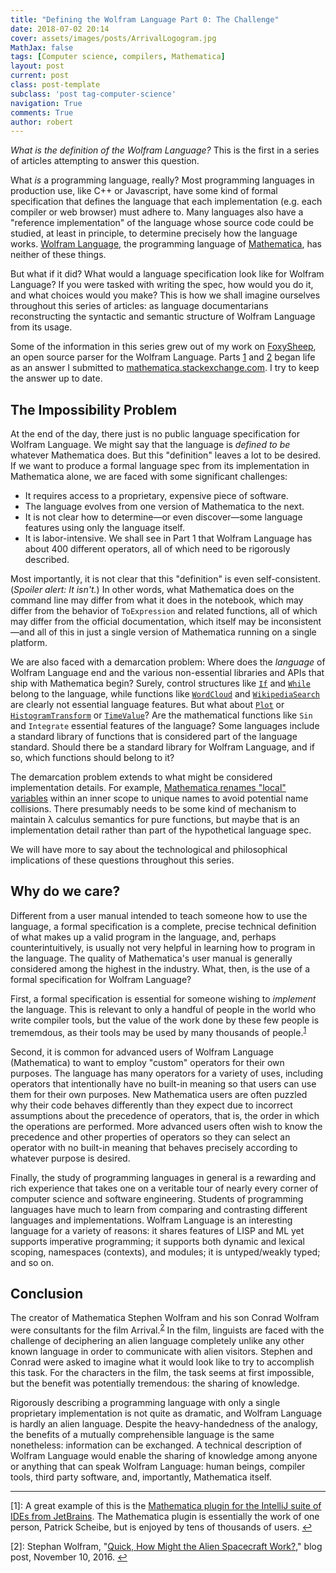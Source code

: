 ```yaml
---
title: "Defining the Wolfram Language Part 0: The Challenge"
date: 2018-07-02 20:14
cover: assets/images/posts/ArrivalLogogram.jpg
MathJax: false
tags: [Computer science, compilers, Mathematica]
layout: post
current: post
class: post-template
subclass: 'post tag-computer-science'
navigation: True
comments: True
author: robert
---
```


*What is the definition of the Wolfram Language?* This is the first in a series of articles attempting to answer this question.<!--more--> 

What *is* a programming language, really? Most programming languages in production use, like C++ or Javascript, have some kind of formal specification that defines the language that each implementation (e.g. each compiler or web browser) must adhere to. Many languages also have a "reference implementation" of the language whose source code could be studied, at least in principle, to determine precisely how the language works. [Wolfram Language](https://www.wolfram.com/language/), the programming language of [Mathematica](http://www.wolfram.com/mathematica/), has neither of these things. 

But what if it did? What would a language specification look like for Wolfram Language? If you were tasked with writing the spec, how would you do it, and what choices would you make? This is how we shall imagine ourselves throughout this series of articles: as language documentarians reconstructing the syntactic and semantic structure of Wolfram Language from its usage.


Some of the information in this series grew out of my work on [FoxySheep](https://github.com/rljacobson/FoxySheep), an open source parser for the Wolfram Language. Parts [1](defining-the-wolfram-language-part-1-finding-operators) and [2](defining-the-wolfram-language-part-2-operator-properties) began life as an answer I submitted to [mathematica.stackexchange.com](https://mathematica.stackexchange.com/a/180033/27662). I try to keep the answer up to date.


## The Impossibility Problem

At the end of the day, there just is no public language specification for Wolfram Language. We might say that the language is *defined to be* whatever Mathematica does. But this "definition" leaves a lot to be desired. If we want to produce a formal language spec from its implementation in Mathematica alone, we are faced with some significant challenges:

* It requires access to a proprietary, expensive piece of software.
* The language evolves from one version of Mathematica to the next.
* It is not clear how to determine—or even discover—some language features using only the language itself. 
* It is labor-intensive. We shall see in Part 1 that Wolfram Language has about 400 different operators, all of which need to be rigorously described.

Most importantly, it is not clear that this "definition" is even self-consistent. (*Spoiler alert: It isn't.*) In other words, what Mathematica does on the command line may differ from what it does in the notebook, which may differ from the behavior of `ToExpression` and related functions, all of which may differ from the official documentation, which itself may be inconsistent—and all of this in just a single version of Mathematica running on a single platform. 

We are also faced with a demarcation problem: Where does the *language* of Wolfram Language end and the various non-essential libraries and APIs that ship with Mathematica begin? Surely, control structures like [`If`](https://reference.wolfram.com/language/ref/If.html) and [`While`](https://reference.wolfram.com/language/ref/While.html) belong to the language, while functions like [`WordCloud`](https://reference.wolfram.com/language/ref/WordCloud.html) and [`WikipediaSearch`](https://reference.wolfram.com/language/ref/WikipediaSearch.html) are clearly not essential language features. But what about [`Plot`](https://reference.wolfram.com/language/ref/Plot.html) or [`HistogramTransform`](https://reference.wolfram.com/language/ref/HistogramTransform.html) or [`TimeValue`](https://reference.wolfram.com/language/ref/TimeValue.html)? Are the mathematical functions like `Sin` and `Integrate` essential features of the language? Some languages include a standard library of functions that is considered part of the language standard. Should there be a standard library for Wolfram Language, and if so, which functions should belong to it?

The demarcation problem extends to what might be considered implementation details. For example, [Mathematica renames "local" variables](https://reference.wolfram.com/language/tutorial/VariablesInPureFunctionsAndRules.html) within an inner scope to unique names to avoid potential name collisions. There presumably needs to be some kind of mechanism to maintain λ calculus semantics for pure functions, but maybe that is an implementation detail rather than part of the hypothetical language spec.

We will have more to say about the technological and philosophical implications of these questions throughout this series. 

## Why do we care?

Different from a user manual intended to teach someone how to use the language, a formal specification is a complete, precise technical definition of what makes up a valid program in the language, and, perhaps counterintuitively, is usually not very helpful in learning how to program in the language. The quality of Mathematica's user manual is generally considered among the highest in the industry. What, then, is the use of a formal specification for Wolfram Language? 

First, a formal specification is essential for someone wishing to *implement* the language. This is relevant to only a handful of people in the world who write compiler tools, but the value of the work done by these few people is trememdous, as their tools may be used by many thousands of people.<sup name="a1" id="a1">[1](#intellij)</sup>

Second, it is common for advanced users of Wolfram Language (Mathematica) to want to employ "custom" operators for their own purposes. The language has many operators for a variety of uses, including operators that intentionally have no built-in meaning so that users can use them for their own purposes. New Mathematica users are often puzzled why their code behaves differently than they expect due to incorrect assumptions about the precedence of operators, that is, the order in which the operations are performed. More advanced users often wish to know the precedence and other properties of operators so they can select an operator with no built-in meaning that behaves precisely according to whatever purpose is desired.

Finally, the study of programming languages in general is a rewarding and rich experience that takes one on a veritable tour of nearly every corner of computer science and software engineering. Students of programming languages have much to learn from comparing and contrasting different languages and implementations. Wolfram Language is an interesting language for a variety of reasons: it shares features of LISP and ML yet supports imperative programming; it supports both dynamic and lexical scoping, namespaces (contexts), and modules; it is untyped/weakly typed; and so on.

## Conclusion

The creator of Mathematica Stephen Wolfram and his son Conrad Wolfram were consultants for the film Arrival.<sup name="a2" id="a2">[2](#arrival)</sup> In the film, linguists are faced with the challenge of deciphering an alien language completely unlike any other known language in order to communicate with alien visitors. Stephen and Conrad were asked to imagine what it would look like to try to accomplish this task. For the characters in the film, the task seems at first impossible, but the benefit was potentially tremendous: the sharing of knowledge. 

Rigorously describing a programming language with only a single proprietary implementation is not quite as dramatic, and Wolfram Language is hardly an alien language. Despite the heavy-handedness of the analogy, the benefits of a mutually comprehensible language is the same nonetheless: information can be exchanged. A technical description of Wolfram Language would enable the sharing of knowledge among anyone or anything that can speak Wolfram Language: human beings, compiler tools, third party software, and, importantly, Mathematica itself. 

<hr>

<a name="intellij">[1]</a>:
A great example of this is the [Mathematica plugin for the IntelliJ suite of IDEs from JetBrains](http://wlplugin.halirutan.de/). The Mathematica plugin is essentially the work of one person, Patrick Scheibe, but is enjoyed by tens of thousands of users. [↩](#a1)

<a name="arrival">[2]</a>: Stephan Wolfram, "[Quick, How Might the Alien Spacecraft Work?](http://blog.stephenwolfram.com/2016/11/quick-how-might-the-alien-spacecraft-work/)," blog post, November 10, 2016. [↩](#a2)
